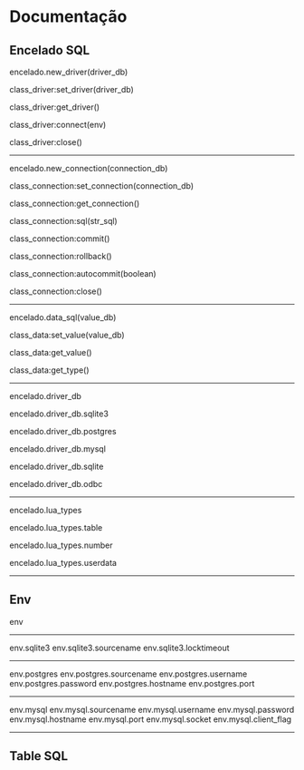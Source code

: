 
# Documentação

## Encelado SQL

encelado.new_driver(driver_db)

class_driver:set_driver(driver_db)

class_driver:get_driver()

class_driver:connect(env)

class_driver:close()

------------------------------------------

encelado.new_connection(connection_db)

class_connection:set_connection(connection_db)

class_connection:get_connection()

class_connection:sql(str_sql)

class_connection:commit()

class_connection:rollback()

class_connection:autocommit(boolean)

class_connection:close()

------------------------------------------

encelado.data_sql(value_db)

class_data:set_value(value_db)

class_data:get_value()

class_data:get_type()

------------------------------------------

encelado.driver_db

encelado.driver_db.sqlite3

encelado.driver_db.postgres

encelado.driver_db.mysql

encelado.driver_db.sqlite

encelado.driver_db.odbc

------------------------------------------

encelado.lua_types

encelado.lua_types.table

encelado.lua_types.number

encelado.lua_types.userdata

------------------------------------------

## Env

env

------------------------------------------

env.sqlite3
env.sqlite3.sourcename
env.sqlite3.locktimeout

------------------------------------------

env.postgres
env.postgres.sourcename
env.postgres.username
env.postgres.password
env.postgres.hostname
env.postgres.port

------------------------------------------

env.mysql
env.mysql.sourcename
env.mysql.username
env.mysql.password
env.mysql.hostname
env.mysql.port
env.mysql.socket
env.mysql.client_flag

------------------------------------------

## Table SQL

